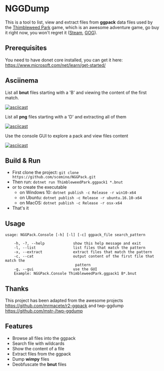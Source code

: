 # NGGDump

This is a tool to list, view and extract files from **ggpack** data files used by the [Thimbleweed Park](https://thimbleweedpark.com/) game, which is an awesome adventure game, go buy it right now, you won't regret it ([Steam](http://store.steampowered.com/app/569860/Thimbleweed_Park/), [GOG](https://www.gog.com/game/thimbleweed_park)).

## Prerequisites

You need to have donet core installed, you can get it here: https://www.microsoft.com/net/learn/get-started/

## Asciinema

List all **bnut** files starting with a 'B' and viewing the content of the first match.

[![asciicast](https://asciinema.org/a/OjGpKHcBxh9Erb9ECWviyCp8O.png)](https://asciinema.org/a/OjGpKHcBxh9Erb9ECWviyCp8O)

List all **png** files starting with a 'D' and extracting all of them

[![asciicast](https://asciinema.org/a/9M4ekjvE3QDhMetrYWHDMVbQn.png)](https://asciinema.org/a/9M4ekjvE3QDhMetrYWHDMVbQn)

Use the console GUI to explore a pack and view files content

[![asciicast](https://asciinema.org/a/cxbgshzR55AK6OYW6Eai5ru2W.png)](https://asciinema.org/a/cxbgshzR55AK6OYW6Eai5ru2W)

## Build & Run

* First clone the project: `git clone https://github.com/scemino/NGGPack.git`
* Then run: `dotnet run ThimbleweedPark.ggpack1 *.bnut`
* or to create the executable
    * on Windows 10: `dotnet publish -c Release -r win10-x64`
    * on Ubuntu: `dotnet publish -c Release -r ubuntu.16.10-x64`
    * on MacOS: `dotnet publish -c Release -r osx-x64`
* That's it

## Usage

    usage: NGGPack.Console [-h] [-l] [-c] ggpack_file search_pattern

        -h, -?, --help             show this help message and exit
        -l, --list                 list files that match the pattern
        -x, --extract              extract files that match the pattern
        -c, --cat                  output content of the first file that match the
                                    pattern
        -g, --gui                  use the GUI
        Example: NGGPack.Console ThimbleweedPark.ggpack1 B*.bnut

## Thanks

This project has been adapted from the awesome projects https://github.com/mrmacete/r2-ggpack and twp-ggdump https://github.com/mstr-/twp-ggdump

## Features
* Browse all files into the ggpack
* Search file with wildcards
* Show the content of a file
* Extract files from the ggpack
* Dump **wimpy** files
* Deobfuscate the **bnut** files
